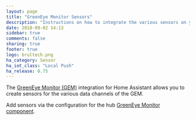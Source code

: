 ```yaml
---
layout: page
title: "GreenEye Monitor Sensors"
description: "Instructions on how to integrate the various sensors on your Greeneye Monitor into Home Assistant."
date: 2018-09-02 14:13
sidebar: true
comments: false
sharing: true
footer: true
logo: brultech.png
ha_category: Sensor
ha_iot_class: "Local Push"
ha_release: 0.75
---
```


The [GreenEye Monitor (GEM)](http://www.brultech.com/greeneye/) integration for Home Assistant allows you to create sensors for the various data channels of the GEM.

Add sensors via the configuration for the hub [GreenEye Monitor component](/components/greeneye_monitor/).
